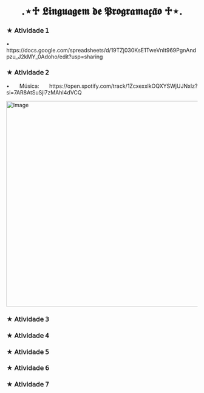 <h1 align="center"> .⋆♱ 𝕷𝖎𝖓𝖌𝖚𝖆𝖌𝖊𝖒 𝖉𝖊 𝕻𝖗𝖔𝖌𝖗𝖆𝖒𝖆𝖈̧𝖆̃𝖔 ♱⋆. </h1>
<h3 align="justify"> ★ 𝖠𝗍𝗂𝗏𝗂𝖽𝖺𝖽𝖾 𝟣 </h3>
<p align="justify"> • https://docs.google.com/spreadsheets/d/19TZj030KsE1TweVnIt969PgnAndpzu_J2kMY_0Adoho/edit?usp=sharing </p>
<h3 align="justify"> ★ 𝖠𝗍𝗂𝗏𝗂𝖽𝖺𝖽𝖾 𝟤 </h3>
<p align="justify"> • Música: https://open.spotify.com/track/1ZcxexxlkOQXYSWjUJNxIz?si=7AR8AtSuSji7zMAhI4dVCQ </p>
<img width="960" height="540" alt="Image" src="https://github.com/user-attachments/assets/26a0e553-5552-4190-b7e0-041999d44ecd" />
<h3 align="justify"> ★ 𝖠𝗍𝗂𝗏𝗂𝖽𝖺𝖽𝖾 𝟥 </h3>
<h3 align="justify"> ★ 𝖠𝗍𝗂𝗏𝗂𝖽𝖺𝖽𝖾 𝟦 </h3>
<h3 align="justify"> ★ 𝖠𝗍𝗂𝗏𝗂𝖽𝖺𝖽𝖾 𝟧 </h3>
<h3 align="justify"> ★ 𝖠𝗍𝗂𝗏𝗂𝖽𝖺𝖽𝖾 𝟨 </h3>
<h3 align="justify"> ★ 𝖠𝗍𝗂𝗏𝗂𝖽𝖺𝖽𝖾 𝟩 </h3>
